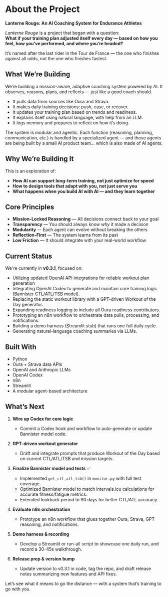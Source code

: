 # About the Project
**Lanterne Rouge: An AI Coaching System for Endurance Athletes**

*Lanterne Rouge* is a project that began with a question:  
**What if your training plan adjusted itself every day — based on how you feel, how you’ve performed, and where you’re headed?**

It’s named after the last rider in the Tour de France — the one who finishes against all odds, not the one who finishes fastest.

## What We’re Building

We’re building a mission-aware, adaptive coaching system powered by AI. It observes, reasons, plans, and reflects — just like a good coach should.

- It pulls data from sources like Oura and Strava.
- It makes daily training decisions: push, ease, or recover.
- It updates your training plan based on trends and readiness.
- It explains itself using natural language, with help from an LLM.
- It logs memory and prepares to reflect on how it’s doing.

The system is modular and agentic. Each function (reasoning, planning, communication, etc.) is handled by a specialized agent — and those agents are being built by a small AI product team… which is also made of AI agents.


## Why We’re Building It

This is an exploration of:
- **How AI can support long-term training, not just optimize for speed**
- **How to design tools that adapt with you, not just serve you**
- **What happens when you build AI with AI — and they learn together**


## Core Principles

- **Mission-Locked Reasoning** — All decisions connect back to your goal
- **Transparency** — You should always know *why* it made a decision
- **Modularity** — Each agent can evolve without breaking the others
- **Reflection-First** — The system learns from its past
- **Low Friction** — It should integrate with your real-world workflow

## Current Status

We're currently in **v0.3.1**, focused on:
- Utilizing updated OpenAI API integrations for reliable workout plan generation
- Integrating OpenAI Codex to generate and maintain core training logic (Bannister CTL/ATL/TSB model).
- Replacing the static workout library with a GPT-driven Workout of the Day generator.
- Expanding readiness logging to include all Oura readiness contributors.
- Prototyping an n8n workflow to orchestrate data pulls, processing, and notifications.
- Building a demo harness (Streamlit stub) that runs one full daily cycle.
- Generating natural-language coaching summaries via LLMs.


## Built With

- Python
- Oura + Strava data APIs
- OpenAI and Anthropic LLMs
- OpenAI Codex
- n8n
- Streamlit
- A modular agent-based architecture


## What’s Next

1. **Wire up Codex for core logic**  
   - Commit a Codex hook and workflow to auto-generate or update Bannister model code.

2. **GPT-driven workout generator**  
   - Draft and integrate prompts that produce Workout of the Day based on current CTL/ATL/TSB and mission targets.

3. **Finalize Bannister model and tests** ✅  
   - Implemented `get_ctl_atl_tsb()` in `monitor.py` with full test coverage.
   - Optimized Bannister model to match intervals.icu calculations for accurate fitness/fatigue metrics.
   - Extended lookback period to 90 days for better CTL/ATL accuracy.

4. **Evaluate n8n orchestration**  
   - Prototype an n8n workflow that glues together Oura, Strava, GPT reasoning, and notifications.

5. **Demo harness & recording**  
   - Develop a Streamlit or run-all script to showcase one daily run, and record a 30–45s walkthrough.

6. **Release prep & version bump**  
   - Update version to v0.3.1 in code, tag the repo, and draft release notes summarizing new features and API fixes.

Let’s see what it means to go the distance — with a system that’s training to go with you.

